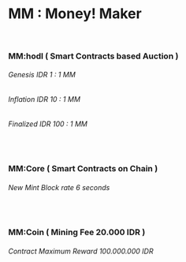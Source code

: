 #   MM : Money! Maker


<br />


###   MM:hodl ( Smart Contracts based Auction )
######  Genesis  IDR 1 : 1 MM
######  Inflation  IDR 10 : 1 MM
######  Finalized  IDR 100 : 1 MM


<br />


###   MM:Core ( Smart Contracts on Chain )
######  New Mint Block rate 6 seconds


<br />


###   MM:Coin ( Mining Fee 20.000 IDR ) 
######  Contract Maximum Reward 100.000.000 IDR
